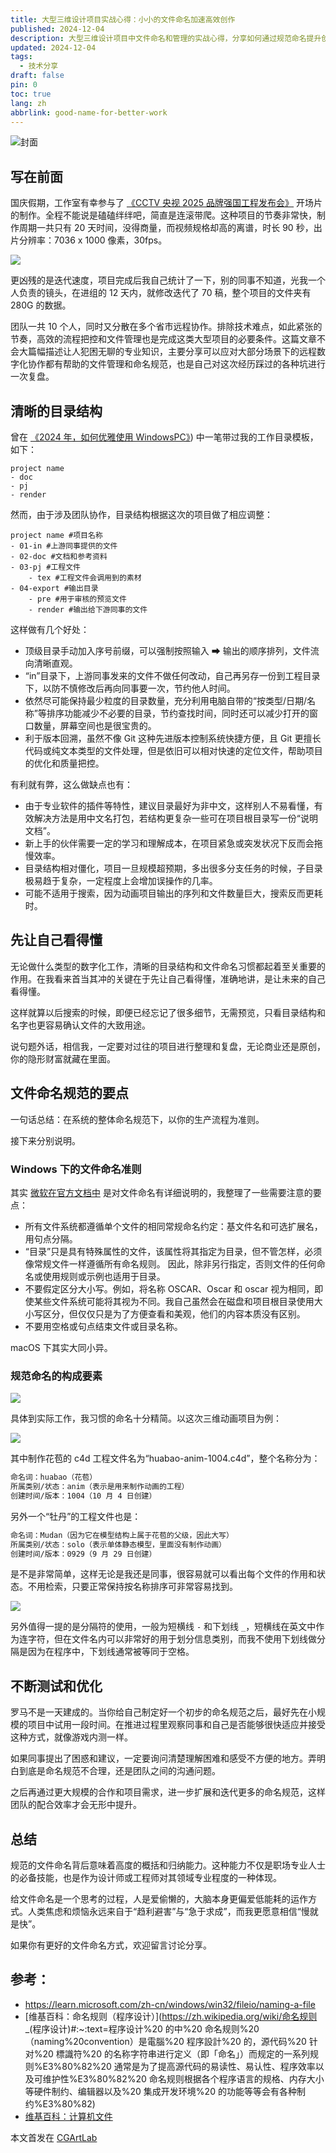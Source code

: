 ```yaml
---
title: 大型三维设计项目实战心得：小小的文件命名加速高效创作
published: 2024-12-04
description: 大型三维设计项目中文件命名和管理的实战心得，分享如何通过规范命名提升创作效率。
updated: 2024-12-04
tags:
  - 技术分享
draft: false
pin: 0
toc: true
lang: zh
abbrlink: good-name-for-better-work
---
```


![封面](./_images/大型三维设计项目实战心得：小小的文件命名加速高效创作-1754593351373.webp)

## 写在前面

国庆假期，工作室有幸参与了 [《CCTV 央视 2025 品牌强国工程发布会》](https://www.bilibili.com/video/BV1sH2bY5Ew9/) 开场片的制作。全程不能说是磕磕绊绊吧，简直是连滚带爬。这种项目的节奏非常快，制作周期一共只有 20 天时间，没得商量，而视频规格却高的离谱，时长 90 秒，出片分辨率：7036 x 1000 像素，30fps。

![](./_images/大型三维设计项目实战心得：小小的文件命名加速高效创作-1754593408705.webp)

更凶残的是迭代速度，项目完成后我自己统计了一下，别的同事不知道，光我一个人负责的镜头，在进组的 12 天内，就修改迭代了 70 稿，整个项目的文件夹有 280G 的数据。

团队一共 10 个人，同时又分散在多个省市远程协作。排除技术难点，如此紧张的节奏，高效的流程把控和文件管理也是完成这类大型项目的必要条件。这篇文章不会大篇幅描述让人犯困无聊的专业知识，主要分享可以应对大部分场景下的远程数字化协作都有帮助的文件管理和命名规范，也是自己对这次经历踩过的各种坑进行一次复盘。

## 清晰的目录结构

曾在 [《2024 年，如何优雅使用 WindowsPC》](https://cgartlab.com/posts/2024-elegant-use-windows/)) 中一笔带过我的工作目录模板，如下：

~~~shell
project name
- doc 
- pj 
- render
~~~

然而，由于涉及团队协作，目录结构根据这次的项目做了相应调整：

~~~shell
project name #项目名称
- 01-in #上游同事提供的文件
- 02-doc #文档和参考资料
- 03-pj #工程文件
	- tex #工程文件会调用到的素材
- 04-export #输出目录
	- pre #用于审核的预览文件
	- render #输出给下游同事的文件
~~~

这样做有几个好处：

- 顶级目录手动加入序号前缀，可以强制按照输入 ➡ 输出的顺序排列，文件流向清晰直观。
- “in”目录下，上游同事发来的文件不做任何改动，自己再另存一份到工程目录下，以防不慎修改后再向同事要一次，节约他人时间。
- 依然尽可能保持最少粒度的目录数量，充分利用电脑自带的“按类型/日期/名称”等排序功能减少不必要的目录，节约查找时间，同时还可以减少打开的窗口数量，屏幕空间也是很宝贵的。
- 利于版本回溯，虽然不像 Git 这种先进版本控制系统快捷方便，且 Git 更擅长代码或纯文本类型的文件处理，但是依旧可以相对快速的定位文件，帮助项目的优化和质量把控。

有利就有弊，这么做缺点也有：

- 由于专业软件的插件等特性，建议目录最好为非中文，这样别人不易看懂，有效解决方法是用中文名打包，若结构更复杂一些可在项目根目录写一份“说明文档”。
- 新上手的伙伴需要一定的学习和理解成本，在项目紧急或突发状况下反而会拖慢效率。
- 目录结构相对僵化，项目一旦规模超预期，多出很多分支任务的时候，子目录极易趋于复杂，一定程度上会增加误操作的几率。
- 可能不适用于搜索，因为动画项目输出的序列和文件数量巨大，搜索反而更耗时。

## 先让自己看得懂

无论做什么类型的数字化工作，清晰的目录结构和文件命名习惯都起着至关重要的作用。在我看来首当其冲的关键在于先让自己看得懂，准确地讲，是让未来的自己看得懂。

这样就算以后搜索的时候，即便已经忘记了很多细节，无需预览，只看目录结构和名字也更容易确认文件的大致用途。

说句题外话，相信我，一定要对过往的项目进行整理和复盘，无论商业还是原创，你的隐形财富就藏在里面。

## 文件命名规范的要点

一句话总结：在系统的整体命名规范下，以你的生产流程为准则。

接下来分别说明。

### Windows 下的文件命名准则

其实 [微软在官方文档中](https://learn.microsoft.com/zh-cn/windows/win32/fileio/naming-a-file) 是对文件命名有详细说明的，我整理了一些需要注意的要点：

- 所有文件系统都遵循单个文件的相同常规命名约定：基文件名和可选扩展名，用句点分隔。
- “目录”只是具有特殊属性的文件，该属性将其指定为目录，但不管怎样，必须像常规文件一样遵循所有命名规则。 因此，除非另行指定，否则文件的任何命名或使用规则或示例也适用于目录。
- 不要假定区分大小写。例如，将名称 OSCAR、Oscar 和 oscar 视为相同，即使某些文件系统可能将其视为不同。我自己虽然会在磁盘和项目根目录使用大小写区分，但仅仅只是为了方便查看和美观，他们的内容本质没有区别。
- 不要用空格或句点结束文件或目录名称。

macOS 下其实大同小异。

### 规范命名的构成要素

![](./_images/大型三维设计项目实战心得：小小的文件命名加速高效创作-1754593445752.webp)

具体到实际工作，我习惯的命名十分精简。以这次三维动画项目为例：

![](./_images/大型三维设计项目实战心得：小小的文件命名加速高效创作-1754593462601.webp)

其中制作花苞的 c4d 工程文件名为“huabao-anim-1004.c4d”，整个名称分为：

```bash
命名词：huabao（花苞）
所属类别/状态：anim（表示是用来制作动画的工程）
创建时间/版本：1004（10 月 4 日创建）
```

另外一个“牡丹”的工程文件也是：

```bash
命名词：Mudan（因为它在模型结构上属于花苞的父级，因此大写）
所属类别/状态：solo（表示单体静态模型，里面没有制作动画）
创建时间/版本：0929（9 月 29 日创建）
```

是不是非常简单，这样无论是我还是同事，很容易就可以看出每个文件的作用和状态。不用检索，只要正常保持按名称排序可非常容易找到。

![](./_images/大型三维设计项目实战心得：小小的文件命名加速高效创作-1754593473544.webp)

另外值得一提的是分隔符的使用，一般为短横线 `-` 和下划线 `_`，短横线在英文中作为连字符，但在文件名内可以非常好的用于划分信息类别，而我不使用下划线做分隔是因为在程序中，下划线通常被等同于空格。

## 不断测试和优化

罗马不是一天建成的。当你给自己制定好一个初步的命名规范之后，最好先在小规模的项目中试用一段时间。在推进过程里观察同事和自己是否能够很快适应并接受这种方式，就像游戏内测一样。

如果同事提出了困惑和建议，一定要询问清楚理解困难和感受不方便的地方。弄明白到底是命名规范不合理，还是团队之间的沟通问题。

之后再通过更大规模的合作和项目需求，进一步扩展和迭代更多的命名规范，这样团队的配合效率才会无形中提升。

## 总结

规范的文件命名背后意味着高度的概括和归纳能力。这种能力不仅是职场专业人士的必备技能，也是作为设计师或工程师对其领域专业程度的一种体现。

给文件命名是一个思考的过程，人是爱偷懒的，大脑本身更偏爱低能耗的运作方式。人类焦虑和烦恼永远来自于“趋利避害”与“急于求成”，而我更愿意相信“慢就是快”。

如果你有更好的文件命名方式，欢迎留言讨论分享。

## 参考：

- https://learn.microsoft.com/zh-cn/windows/win32/fileio/naming-a-file
- [维基百科：命名规则（程序设计）](https://zh.wikipedia.org/wiki/命名规则 _(程序设计)#:~:text=程序设计%20 的中%20 命名规则%20（naming%20convention）是電腦%20 程序設計%20 的，源代码%20 针对%20 標識符%20 的名称字符串进行定义（即「命名」）而规定的一系列规则%E3%80%82%20 通常是为了提高源代码的易读性、易认性、程序效率以及可维护性%E3%80%82%20 命名规则根据各个程序语言的规格、内存大小等硬件制约、编辑器以及%20 集成开发环境%20 的功能等等会有各种制约%E3%80%82)
- [维基百科：计算机文件](https://zh.wikipedia.org/wiki/電腦檔案)

本文首发在 [CGArtLab](https://cgartlab.com)
